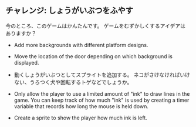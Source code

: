 ## チャレンジ: しょうがいぶつをふやす

今のところ、このゲームはかんたんです。 ゲームをむずかしくするアイデアはありますか？

+ Add more backgrounds with different platform designs.

+ Move the location of the door depending on which background is displayed.

+ 動くしょうがいぶつとしてスプライトを追加する。 ネコがさけなければいけない、うろつく犬や回転するトゲなどでしょうか。

+ Only allow the player to use a limited amount of "ink" to draw lines in the game. You can keep track of how much "ink" is used by creating a timer variable that records how long the mouse is held down.

+ Create a sprite to show the player how much ink is left.